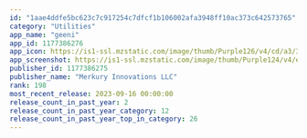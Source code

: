```yaml
---
id: "1aae4ddfe5bc623c7c917254c7dfcf1b106002afa3948ff10ac373c642573765"
category: "Utilities"
app_name: "geeni"
app_id: 1177386276
app_icon: https://is1-ssl.mzstatic.com/image/thumb/Purple126/v4/cd/a3/3c/cda33c1b-c9cd-98c3-f109-81ff8da09350/AppIcon-0-0-1x_U007emarketing-0-0-0-7-0-0-sRGB-0-0-0-GLES2_U002c0-512MB-85-220-0-0.png/1024x1024bb.png
app_screenshot: https://is1-ssl.mzstatic.com/image/thumb/Purple124/v4/ee/2d/3f/ee2d3fe4-a159-92af-23d0-45ed6990b305/pr_source.png/1242x2688bb.png
publisher_id: 1177386275
publisher_name: "Merkury Innovations LLC"
rank: 198
most_recent_release: 2023-09-16 00:00:00
release_count_in_past_year: 2
release_count_in_past_year_category: 12
release_count_in_past_year_top_in_category: 26
---
```

